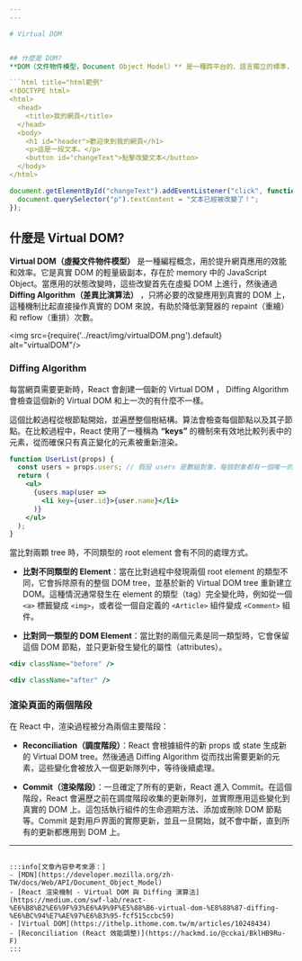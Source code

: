 ```yaml
---
---

# Virtual DOM


## 什麼是 DOM?
**DOM（文件物件模型，Document Object Model）** 是一種跨平台的、語言獨立的標準，用於表示和與 HTML 、 XML 和 SVG 文件互動。當瀏覽器加載一個網頁時，首先會解析 HTML 代碼，根據 HTML 標籤和文本建立一個 node tree（節點樹），這個 tree structure（樹狀結構）正是 DOM，它允許 CSS 來設定樣式與 JavaScript 讀取和修改網頁的結構和內容。

```html title="html範例"
<!DOCTYPE html>
<html>
  <head>
    <title>我的網頁</title>
  </head>
  <body>
    <h1 id="header">歡迎來到我的網頁</h1>
    <p>這是一段文本。</p>
    <button id="changeText">點擊改變文本</button>
  </body>
</html>
```

```js title="可以使用 JavaScript 和 DOM API 來動態地與這些元素互動"
document.getElementById("changeText").addEventListener("click", function() {
  document.querySelector("p").textContent = "文本已經被改變了！";
});
```

## 什麼是 Virtual DOM?

**Virtual DOM（虛擬文件物件模型）** 是一種編程概念，用於提升網頁應用的效能和效率。它是真實 DOM 的輕量級副本，存在於 memory 中的 JavaScript Object。當應用的狀態改變時，這些改變首先在虛擬 DOM 上進行，然後通過 **Diffing Algorithm（差異比演算法）** ，只將必要的改變應用到真實的 DOM 上，這種機制比起直接操作真實的 DOM 來說，有助於降低瀏覽器的 repaint（重繪）和 reflow（重排）次數。

<img src={require('../react/img/virtualDOM.png').default} alt="virtualDOM"/>

### Diffing Algorithm
每當網頁需要更新時，React 會創建一個新的 Virtual DOM ， Diffing Algorithm 會檢查這個新的 Virtual DOM 和上一次的有什麼不一樣。

這個比較過程從根節點開始，並遍歷整個樹結構。算法會檢查每個節點以及其子節點。在比較過程中，React 使用了一種稱為 **“keys”** 的機制來有效地比較列表中的元素，從而確保只有真正變化的元素被重新渲染。

```jsx title="keys範例"
function UserList(props) {
  const users = props.users; // 假設 users 是數組對象，每個對象都有一個唯一的 id 屬性
  return (
    <ul>
      {users.map(user =>
        <li key={user.id}>{user.name}</li>
      )}
    </ul>
  );
}
```

當比對兩顆 tree 時，不同類型的 root element 會有不同的處理方式。

- **比對不同類型的 Element**：當在比對過程中發現兩個 root element 的類型不同，它會拆除原有的整個 DOM tree，並基於新的 Virtual DOM tree 重新建立 DOM。這種情況通常發生在 element 的類型（tag）完全變化時，例如從一個 `<a>` 標籤變成 `<img>`，或者從一個自定義的 `<Article>` 組件變成 `<Comment>` 組件。

- **比對同一類型的 DOM Element**：當比對的兩個元素是同一類型時，它會保留這個 DOM 節點，並只更新發生變化的屬性（attributes）。
```jsx title="只需要修改 DOM 節點上的 className"
<div className="before" />

<div className="after" />
```

### 渲染頁面的兩個階段
在 React 中，渲染過程被分為兩個主要階段：

- **Reconciliation（調度階段）**：React 會根據組件的新 props 或 state 生成新的 Virtual DOM tree。然後通過 Diffing Algorithm 從而找出需要更新的元素，這些變化會被放入一個更新隊列中，等待後續處理。

- **Commit（渲染階段）**：一旦確定了所有的更新，React 進入 Commit。在這個階段，React 會遍歷之前在調度階段收集的更新隊列，並實際應用這些變化到真實的 DOM 上。這包括執行組件的生命週期方法、添加或刪除 DOM 節點等。Commit 是對用戶界面的實際更新，並且一旦開始，就不會中斷，直到所有的更新都應用到 DOM 上。

---
```

:::info[文章內容參考來源：]
- [MDN](https://developer.mozilla.org/zh-TW/docs/Web/API/Document_Object_Model)
- [React 渲染機制 - Virtual DOM 與 Diffing 演算法](https://medium.com/swf-lab/react-%E6%B8%B2%E6%9F%93%E6%A9%9F%E5%88%B6-virtual-dom-%E8%88%87-diffing-%E6%BC%94%E7%AE%97%E6%B3%95-fcf515ccbc59)
- [Virtual DOM](https://ithelp.ithome.com.tw/m/articles/10248434)
- [Reconciliation (React 效能調整)](https://hackmd.io/@cckai/BklHB9Ru-F)
:::